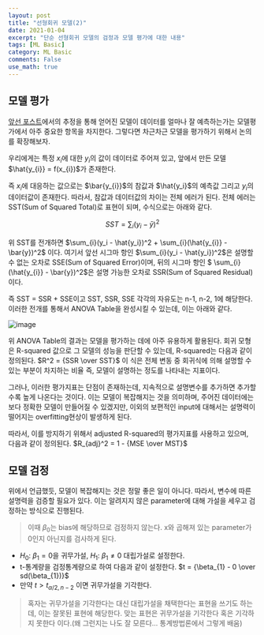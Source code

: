 ```yaml
---
layout: post
title: "선형회귀 모델(2)"
date: 2021-01-04
excerpt: "단순 선형회귀 모델의 검정과 모델 평가에 대한 내용"
tags: [ML Basic]
category: ML Basic
comments: False
use_math: true
---
```


## 모델 평가
[앞선 포스트](https://silverstar0727.github.io/ml%20basic/2021/01/03/%EC%84%A0%ED%98%95%ED%9A%8C%EA%B7%80%EB%AA%A8%EB%8D%B8(1)/#)에서의 추정을 통해 얻어진 모델이 데이터를 얼마나 잘 예측하는가는 모델평가에서 아주 중요한 항목을 차지한다. 그렇다면 차근차근 모델을 평가하기 위해서 논의를 확장해보자. 

우리에게는 특정 $x_{i}$에 대한 $y_{i}$의 값이 데이터로 주어져 있고, 앞에서 만든 모델 $\hat{y_{i}} = f(x_{i})$가 존재한다. 

즉 $x_i$에 대응하는 값으로는 $\bar{y_{i}}$의 참값과 $\hat{y_i}$의 예측값 그리고 $y_i$의 데이터값이 존재한다. 따라서, 참값과 데이터값의 차이는 전체 에러가 된다.
전체 에러는 SST(Sum of Squared Total)로 표현이 되며, 수식으로는 아래와 같다.

$$SST = \sum_{i}(y_{i} - \bar{y})^2$$

위 SST를 전개하면 $\sum_{i}(y_i - \hat{y_i})^2 + \sum_{i}(\hat{y_{i}} - \bar{y})^2$ 이다. 
여기서 앞선 시그마 항인 $\sum_{i}(y_i - \hat{y_i})^2$은 설명할 수 없는 오차로 SSE(Sum of Squared Error)이며, 뒤의 시그마 항인 $ \sum_{i}(\hat{y_{i}} - \bar{y})^2$은 설명 가능한 오차로 SSR(Sum of Squared Residual)이다.

즉 SST = SSR + SSE이고 SST, SSR, SSE 각각의 자유도는 n-1, n-2, 1에 해당한다. 이러한 전개를 통해서 ANOVA Table을 완성시킬 수 있는데, 이는 아래와 같다.

![image](https://user-images.githubusercontent.com/49096513/103481544-0d5bba00-4e1f-11eb-993b-ec7c5fcf67cf.png)

위 ANOVA Table의 결과는 모델을 평가하는 데에 아주 유용하게 활용된다.
회귀 모형은 R-squared 값으로 그 모델의 성능을 판단할 수 있는데, R-squared는 다음과 같이 정의된다. $R^2 = {SSR \over SST}$ 
이 식은 전체 변동 중 회귀식에 의해 설명할 수 있는 부분이 차지하는 비율 즉, 모델이 설명하는 정도를 나타내는 지표이다.

그러나, 이러한 평가지표는 단점이 존재하는데, 지속적으로 설명변수를 추가하면 추가할수록 높게 나온다는 것이다.
이는 모델이 복잡해지는 것을 의미하며, 주어진 데이터에는 보다 정확한 모델이 만들어질 수 있겠지만, 이외의 보편적인 input에 대해서는 설명력이 떨어지는 overfitting현상이 발생하게 된다.

따라서, 이를 방지하기 위해서 adjusted R-squared의 평가지표를 사용하고 있으며, 다음과 같이 정의된다. $R_{adj}^2 = 1 - {MSE \over MST}$

## 모델 검정
위에서 언급했듯, 모델이 복잡해지는 것은 정말 좋은 일이 아니다. 따라서, 변수에 따른 설명력을 검증할 필요가 있다. 이는 알려지지 않은 parameter에 대해 가설을 세우고 검정하는 방식으로 진행된다.

> 이때 $\beta_{0}$는 bias에 해당하므로 검정하지 않는다. x와 곱해져 있는 parameter가 0인지 아닌지를 검사하게 된다.

* $H_{0}$: $\beta_{1} = 0$을 귀무가설, $H_1$: $\beta_{1} \neq 0$ 대립가설로 설정한다.
* t-통계량을 검정통계량으로 하여 다음과 같이 설정한다. $t = {\beta_{1} - 0 \over sd(\beta_{1})}$
* 만약 $t > t_{\alpha/2, n-2}$ 이면 귀무가설을 기각한다.

> 혹자는 귀무가설을 기각한다는 대신 대립가설을 채택한다는 표현을 쓰기도 하는데, 이는 잘못된 표현에 해당한다. 맞는 표현은 귀무가설을 기각한다 혹은 기각하지 못한다 이다.(왜 그런지는 나도 잘 모른다... 통계방법론에서 그렇게 배움)
